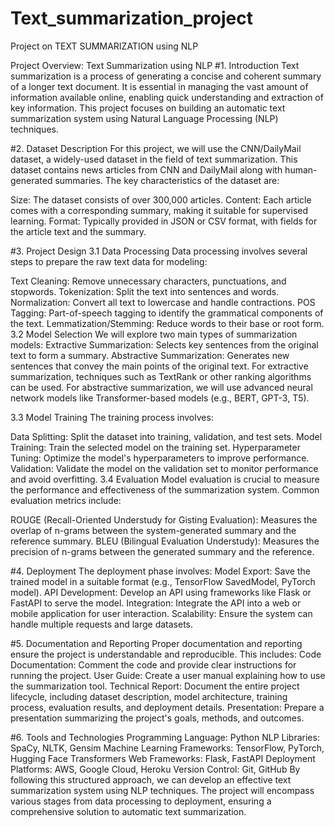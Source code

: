 # Text_summarization_project
Project on TEXT SUMMARIZATION using NLP

Project Overview: Text Summarization using NLP
#1. Introduction
Text summarization is a process of generating a concise and coherent summary of a longer text document. It is essential in managing the vast amount of information available online, enabling quick understanding and extraction of key information. This project focuses on building an automatic text summarization system using Natural Language Processing (NLP) techniques.

#2. Dataset Description
For this project, we will use the CNN/DailyMail dataset, a widely-used dataset in the field of text summarization. This dataset contains news articles from CNN and DailyMail along with human-generated summaries. The key characteristics of the dataset are:

Size: The dataset consists of over 300,000 articles.
Content: Each article comes with a corresponding summary, making it suitable for supervised learning.
Format: Typically provided in JSON or CSV format, with fields for the article text and the summary.

#3. Project Design
3.1 Data Processing
Data processing involves several steps to prepare the raw text data for modeling:

Text Cleaning: Remove unnecessary characters, punctuations, and stopwords.
Tokenization: Split the text into sentences and words.
Normalization: Convert all text to lowercase and handle contractions.
POS Tagging: Part-of-speech tagging to identify the grammatical components of the text.
Lemmatization/Stemming: Reduce words to their base or root form.
3.2 Model Selection
We will explore two main types of summarization models:
Extractive Summarization: Selects key sentences from the original text to form a summary.
Abstractive Summarization: Generates new sentences that convey the main points of the original text.
For extractive summarization, techniques such as TextRank or other ranking algorithms can be used. For abstractive summarization, we will use advanced neural network models like Transformer-based models (e.g., BERT, GPT-3, T5).

3.3 Model Training
The training process involves:

Data Splitting: Split the dataset into training, validation, and test sets.
Model Training: Train the selected model on the training set.
Hyperparameter Tuning: Optimize the model's hyperparameters to improve performance.
Validation: Validate the model on the validation set to monitor performance and avoid overfitting.
3.4 Evaluation
Model evaluation is crucial to measure the performance and effectiveness of the summarization system. Common evaluation metrics include:

ROUGE (Recall-Oriented Understudy for Gisting Evaluation): Measures the overlap of n-grams between the system-generated summary and the reference summary.
BLEU (Bilingual Evaluation Understudy): Measures the precision of n-grams between the generated summary and the reference.

#4. Deployment
The deployment phase involves:
Model Export: Save the trained model in a suitable format (e.g., TensorFlow SavedModel, PyTorch model).
API Development: Develop an API using frameworks like Flask or FastAPI to serve the model.
Integration: Integrate the API into a web or mobile application for user interaction.
Scalability: Ensure the system can handle multiple requests and large datasets.

#5. Documentation and Reporting
Proper documentation and reporting ensure the project is understandable and reproducible. This includes:
Code Documentation: Comment the code and provide clear instructions for running the project.
User Guide: Create a user manual explaining how to use the summarization tool.
Technical Report: Document the entire project lifecycle, including dataset description, model architecture, training process, evaluation results, and deployment details.
Presentation: Prepare a presentation summarizing the project's goals, methods, and outcomes.

#6. Tools and Technologies
Programming Language: Python
NLP Libraries: SpaCy, NLTK, Gensim
Machine Learning Frameworks: TensorFlow, PyTorch, Hugging Face Transformers
Web Frameworks: Flask, FastAPI
Deployment Platforms: AWS, Google Cloud, Heroku
Version Control: Git, GitHub
By following this structured approach, we can develop an effective text summarization system using NLP techniques. The project will encompass various stages from data processing to deployment, ensuring a comprehensive solution to automatic text summarization.
